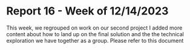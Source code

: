 # Report 16 - Week of 12/14/2023 #

This week, we regrouped on work on our second project
I added more content about how to land up on the final solution and the the technical exploration we have together as a group. Please refer to this document
